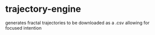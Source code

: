 # trajectory-engine
generates fractal trajectories to be downloaded as a .csv allowing for focused intention
